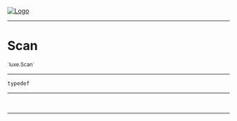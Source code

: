 
[![Logo](../../images/logo.png)](../../api/index.html)

---



<h1>Scan</h1>
<small>`luxe.Scan`</small>



---

`typedef`

---

&nbsp;
&nbsp;









---

&nbsp;
&nbsp;
&nbsp;
&nbsp;